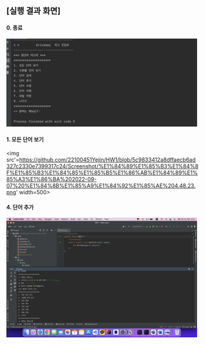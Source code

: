 ## [실행 결과 화면]


#### 0. 종료

<img src='https://github.com/22100451Yejin/HW1/blob/a3576a1f29ffb6627cad4a37d5dd50515a81db16/Screenshot/%E1%84%89%E1%85%B3%E1%84%8F%E1%85%B3%E1%84%85%E1%85%B5%E1%86%AB%E1%84%89%E1%85%A3%E1%86%BA%202022-09-07%20%E1%84%8B%E1%85%A9%E1%84%92%E1%85%AE%204.53.22.png' width=500>

#### 1. 모든 단어 보기
<img src'=https://github.com/22100451Yejin/HW1/blob/5c9833412a8dffaecb6ad327c2330e7399317c24/Screenshot/%E1%84%89%E1%85%B3%E1%84%8F%E1%85%B3%E1%84%85%E1%85%B5%E1%86%AB%E1%84%89%E1%85%A3%E1%86%BA%202022-09-07%20%E1%84%8B%E1%85%A9%E1%84%92%E1%85%AE%204.48.23.png' width=500>

#### 4. 단어 추가 
<img src='https://github.com/22100451Yejin/HW1/blob/52ddcaa65493e88a5d0875c4f27ec3abe9ae244e/Screenshot/%E1%84%89%E1%85%B3%E1%84%8F%E1%85%B3%E1%84%85%E1%85%B5%E1%86%AB%E1%84%89%E1%85%A3%E1%86%BA%202022-09-07%20%E1%84%8B%E1%85%A9%E1%84%92%E1%85%AE%204.22.13.png' width=500>
